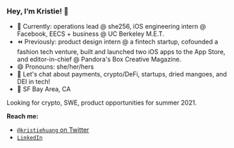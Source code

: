 ### Hey, I’m Kristie! 👋

- 🌱 Currently: operations lead @ she256, iOS engineering intern @ Facebook, EECS + business @ UC Berkeley M.E.T.
- ⏪ Previously: product design intern @ a fintech startup, cofounded a fashion tech venture, built and launched two iOS apps to the App Store, and editor-in-chief @ Pandora's Box Creative Magazine.
- 😄 Pronouns: she/her/hers
- 💬 Let's chat about payments, crypto/DeFi, startups, dried mangoes, and DEI in tech!
- 📍 SF Bay Area, CA

Looking for crypto, SWE, product opportunities for summer 2021.

**Reach me:**
- [`@kristiehuang` on Twitter](https://twitter.com/kristiehuang)
- [`LinkedIn`](https://www.linkedin.com/in/kristie-huang/)

